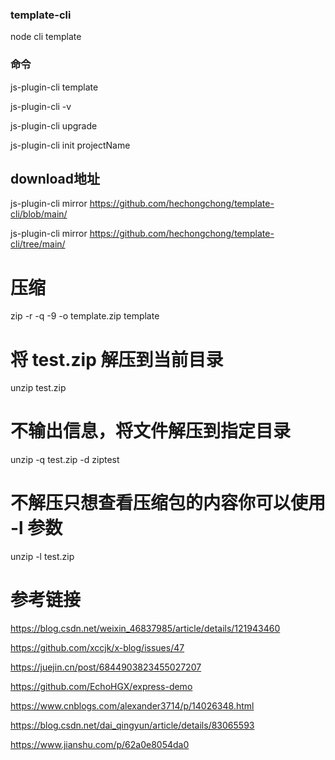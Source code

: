 ### template-cli
node cli template

### 命令
js-plugin-cli template

js-plugin-cli -v

js-plugin-cli upgrade

js-plugin-cli init projectName

## download地址
js-plugin-cli mirror https://github.com/hechongchong/template-cli/blob/main/

js-plugin-cli mirror https://github.com/hechongchong/template-cli/tree/main/



# 压缩
zip -r -q -9 -o template.zip template 
# 将 test.zip 解压到当前目录
 unzip test.zip
# 不输出信息，将文件解压到指定目录
unzip -q test.zip -d ziptest
# 不解压只想查看压缩包的内容你可以使用 -l 参数
unzip -l test.zip


# 参考链接
https://blog.csdn.net/weixin_46837985/article/details/121943460

https://github.com/xccjk/x-blog/issues/47

https://juejin.cn/post/6844903823455027207

https://github.com/EchoHGX/express-demo

https://www.cnblogs.com/alexander3714/p/14026348.html

https://blog.csdn.net/dai_qingyun/article/details/83065593

https://www.jianshu.com/p/62a0e8054da0

